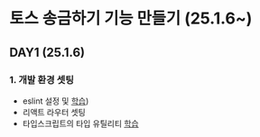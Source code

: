 # 토스 송금하기 기능 만들기 (25.1.6~)

## DAY1 (25.1.6)
### 1. 개발 환경 셋팅
- eslint 설정 및 [학습](https://cottony-slope-8c1.notion.site/1-eslint-173effd284f580f79c1bf178a0466097))
- 리액트 라우터 셋팅
- 타입스크립트의 타입 유틸리티 [학습](https://cottony-slope-8c1.notion.site/173effd284f580139d36f1a601b1447e?pvs=4)
